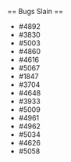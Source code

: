 == Bugs Slain ==

 * #4892
 * #3830
 * #5003
 * #4860
 * #4616
 * #5067
 * #1847
 * #3704
 * #4648
 * #3933
 * #5009
 * #4961
 * #4962
 * #5034
 * #4626
 * #5058
